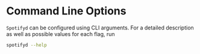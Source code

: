 # Command Line Options

`Spotifyd` can be configured using CLI arguments. For a detailed description as well as possible values for each flag, run

```bash
spotifyd --help
```